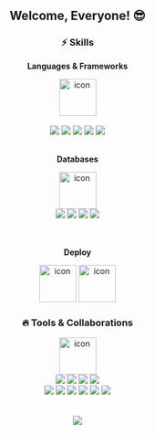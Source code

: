 <div align="center">
  <h2>Welcome, Everyone! 😎 </h2>

  <h3>⚡️ Skills</h3>
  
**Languages & Frameworks**

  <img src="https://techstack-generator.vercel.app/java-icon.svg" alt="icon" width="65" height="65" />
  </br>
  </br>
  <img src="https://img.shields.io/badge/SpringBoot-6DB33F?style=flat-square&logo=springboot&logoColor=white"/>
  <img src="https://img.shields.io/badge/SpringDataJpa-236DB33F?style=flat-square&logo=spring&logoColor=white"/>
  <img src="https://img.shields.io/badge/MyBatis-02303A?style=flat-square&logo=&logoColor=white"/>
  <img src="https://img.shields.io/badge/Gradle-02303A?style=flat-square&logo=gradle&logoColor=white"/>
  <img src="https://img.shields.io/badge/Junit-25A162?style=flat-square&logo=junit5&logoColor=white"/>
  </br>
  </br>
  
  **Databases**
  
  <img src="https://techstack-generator.vercel.app/mysql-icon.svg" alt="icon" width="65" height="65"  hspace=10/>  
  </br>
  <img src="https://img.shields.io/badge/Oracle-F80000?style=flat-square&logo=Oracle&logoColor=white"/>
  <img src="https://img.shields.io/badge/MariaDB-003545?style=flat-square&logo=MariaDB&logoColor=white"/>
  <img src="https://img.shields.io/badge/AmazonRDS-527FFF?style=flat-square&logo=amazonrds&logoColor=white"/>
  <img src="https://img.shields.io/badge/Redis-DC382D?style=flat-square&logo=redis&logoColor=white"/></br>
  </br>
  </br>

  **Deploy**
<div>
<img src="https://techstack-generator.vercel.app/docker-icon.svg" alt="icon" width="65" height="65" />
<img src="https://techstack-generator.vercel.app/aws-icon.svg" alt="icon" width="65" height="65" />
</div>
  
  <h3>🔥 Tools & Collaborations</h3>
   <img src="https://techstack-generator.vercel.app/github-icon.svg" alt="icon" width="65" height="65" />
   </br>
  <img src="https://img.shields.io/badge/IntelliJIDEA-000000.svg?style=flat-square&logo=intellij-idea&logoColor=white"/>
  <img src="https://img.shields.io/badge/VisualStudio-5C2D91?style=flat-square&logo=visualstudio&logoColor=white"/>
  <img src="https://img.shields.io/badge/Postman-FF6C37?style=flat-square&logo=postman&logoColor=white"/>
  <img src="https://img.shields.io/badge/SourceTree-3178C6?style=flat-square&logo=&logoColor=white"/></br>

  <img src="https://img.shields.io/badge/Git-F05032?style=flat-square&logo=git&logoColor=white"/>  
  <img src="https://img.shields.io/badge/Discord-%235865F2.svg?style=flat-square&logo=discord&logoColor=white"/> 
 <img src="https://img.shields.io/badge/-Swagger-%23Clojure?style=flat-square&logo=swagger&logoColor=white"/>
  <img src="https://img.shields.io/badge/Notion-%23000000.svg?style=flat-square&logo=notion&logoColor=white"/>
    <img src="https://img.shields.io/badge/adobe%20photoshop-%2331A8FF.svg?style=flat-square&logo=adobe%20photoshop&logoColor=white"/>
  <img src="https://img.shields.io/badge/figma-%23F24E1E.svg?style=flat-square&logo=figma&logoColor=white"/>
</br>
</br>
  </br>
    <img src="https://github-readme-stats.vercel.app/api/top-langs/?username=jeongeungyeong&layout=compact">
</div>


